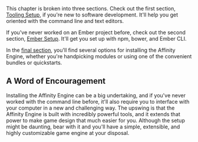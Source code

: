 <div class="with-aside">

This chapter is broken into three sections. Check out the first section, [Tooling Setup](/engine/installation/tooling), if you're new to software development. It'll help you get oriented with the command line and text editors.

If you've never worked on an Ember project before, check out the second section, [Ember Setup](/engine/installation/ember). It'll get you set up with npm, bower, and Ember CLI.

In the [final section](/engine/installation/bundles), you'll find several options for installing the Affinity Engine, whether you're handpicking modules or using one of the convenient bundles or quickstarts.

</div>

<aside class="aside javascript">

<h1>A Word of Encouragement</h1>

Installing the Affinity Engine can be a big undertaking, and if you've never worked with the command line before, it'll also require you to interface with your computer in a new and challenging way. The upswing is that the Affinity Engine is built with incredibly powerful tools, and it extends that power to make game design that much easier for you. Although the setup might be daunting, bear with it and you'll have a simple, extensible, and highly customizable game engine at your disposal.

</aside>
